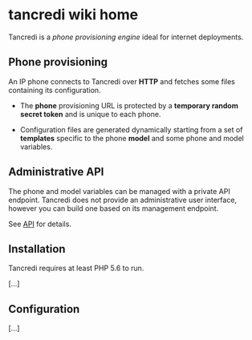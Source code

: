 # tancredi wiki home

Tancredi is a *phone provisioning engine* ideal for internet deployments.

## Phone provisioning

An IP phone connects to Tancredi over **HTTP** and fetches some files containing its configuration.

- The **phone** provisioning URL is protected by a **temporary random secret token** and is unique to each phone.

- Configuration files are generated dynamically starting from a set of **templates** specific to the phone **model** and some phone and model variables.

## Administrative API

The phone and model variables can be managed with a private API endpoint.
Tancredi does not provide an administrative user interface, however you can
build one based on its management endpoint.

See [API](./API) for details.

## Installation

Tancredi requires at least PHP 5.6 to run.

[...]

## Configuration

[...]